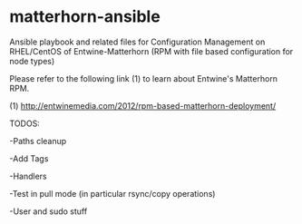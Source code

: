 matterhorn-ansible
==================

Ansible playbook and related files for Configuration Management on RHEL/CentOS of Entwine-Matterhorn (RPM with file based configuration for node types)

Please refer to the following link (1) to learn about Entwine's Matterhorn RPM.

(1) http://entwinemedia.com/2012/rpm-based-matterhorn-deployment/

TODOS:

-Paths cleanup

-Add Tags

-Handlers

-Test in pull mode (in particular rsync/copy operations)

-User and sudo stuff
